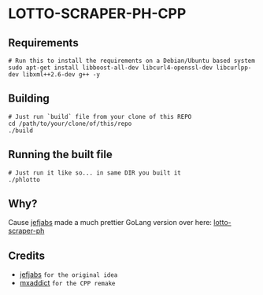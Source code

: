 # LOTTO-SCRAPER-PH-CPP

## Requirements
```shell
# Run this to install the requirements on a Debian/Ubuntu based system
sudo apt-get install libboost-all-dev libcurl4-openssl-dev libcurlpp-dev libxml++2.6-dev g++ -y
```

## Building
```shell
# Just run `build` file from your clone of this REPO
cd /path/to/your/clone/of/this/repo
./build
```

## Running the built file
```shell
# Just run it like so... in same DIR you built it
./phlotto
```

## Why?
Cause [jefjabs](https://github.com/jefjabs) made a much prettier GoLang
version over here: [lotto-scraper-ph](https://github.com/jefjabs/lotto-scraper-ph)

## Credits
- [jefjabs](https://github.com/jefjabs) `for the original idea`
- [mxaddict](https://github.com/mxaddict) `for the CPP remake`
